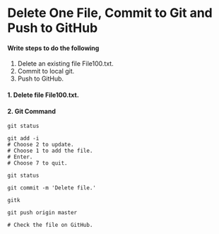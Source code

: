 # Delete One File, Commit to Git and Push to GitHub

#### Write steps to do the following
1. Delete an existing file File100.txt.
3. Commit to local git.
4. Push to GitHub.

#### 1. Delete file File100.txt.

#### 2. Git Command
	git status
	
	git add -i
	# Choose 2 to update.
	# Choose 1 to add the file.
	# Enter.
	# Choose 7 to quit.
	
	git status
	
	git commit -m 'Delete file.'
	
	gitk
	
	git push origin master
	
	# Check the file on GitHub.
 